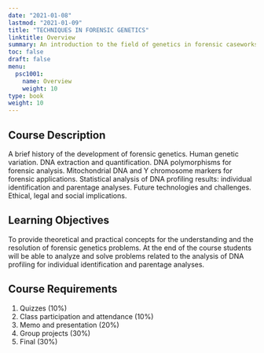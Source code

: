 ```yaml
---
date: "2021-01-08"
lastmod: "2021-01-09"
title: "TECHNIQUES IN FORENSIC GENETICS"
linktitle: Overview
summary: An introduction to the field of genetics in forensic caseworks.
toc: false
draft: false
menu:
  psc1001:
    name: Overview
    weight: 10
type: book
weight: 10
---
```


## Course Description

A brief history of the development of forensic genetics. Human genetic variation. DNA extraction and quantification. DNA polymorphisms for forensic analysis. Mitochondrial DNA and Y chromosome markers for forensic applications. Statistical analysis of DNA profiling results: individual identification and parentage analyses. Future technologies and challenges. Ethical, legal and social implications. 

## Learning Objectives

To provide theoretical and practical concepts for the understanding and the resolution of forensic genetics problems. At the end of the course students will be able to analyze and solve problems related to the analysis of DNA profiling for individual identification and parentage analyses.

## Course Requirements

1)	Quizzes (10%)
2)	Class participation and attendance (10%)
3)	Memo and presentation (20%)
4)	Group projects (30%)
5)	Final (30%)




